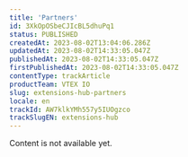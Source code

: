 ```yaml
---
title: 'Partners'
id: 3XkOpOSbeCJIcBL5dhuPq1
status: PUBLISHED
createdAt: 2023-08-02T13:04:06.286Z
updatedAt: 2023-08-02T14:33:05.047Z
publishedAt: 2023-08-02T14:33:05.047Z
firstPublishedAt: 2023-08-02T14:33:05.047Z
contentType: trackArticle
productTeam: VTEX IO
slug: extensions-hub-partners
locale: en
trackId: AW7klkYMh557y5IUOgzco
trackSlugEN: extensions-hub
---
```


<div class="alert alert-warning">
Content is not available yet.
</div>
